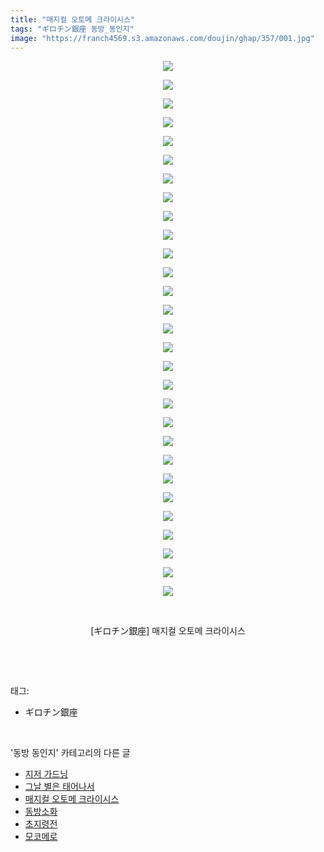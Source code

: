 ```yaml
---
title: "매지컬 오토메 크라이시스"
tags: "ギロチン銀座 동방_동인지"
image: "https://franch4569.s3.amazonaws.com/doujin/ghap/357/001.jpg"
---
```

<div class="article">
<p style="text-align: center; clear: none; float: none;"><img src="{{ site.imgserver2 }}/ghap/357/001.jpg"/></p>
<p style="text-align: center; clear: none; float: none;"><img src="{{ site.imgserver2 }}/ghap/357/002.jpg"/></p>
<p style="text-align: center; clear: none; float: none;"><img src="{{ site.imgserver2 }}/ghap/357/003.jpg"/></p>
<p style="text-align: center; clear: none; float: none;"><img src="{{ site.imgserver2 }}/ghap/357/004.jpg"/></p>
<p style="text-align: center; clear: none; float: none;"><img src="{{ site.imgserver2 }}/ghap/357/005.jpg"/></p>
<p style="text-align: center; clear: none; float: none;"><img src="{{ site.imgserver2 }}/ghap/357/006.jpg"/></p>
<p style="text-align: center; clear: none; float: none;"><img src="{{ site.imgserver2 }}/ghap/357/007.jpg"/></p>
<p style="text-align: center; clear: none; float: none;"><img src="{{ site.imgserver2 }}/ghap/357/008.jpg"/></p>
<p style="text-align: center; clear: none; float: none;"><img src="{{ site.imgserver2 }}/ghap/357/009.jpg"/></p>
<p style="text-align: center; clear: none; float: none;"><img src="{{ site.imgserver2 }}/ghap/357/010.jpg"/></p>
<p style="text-align: center; clear: none; float: none;"><img src="{{ site.imgserver2 }}/ghap/357/011.jpg"/></p>
<p style="text-align: center; clear: none; float: none;"><img src="{{ site.imgserver2 }}/ghap/357/012.jpg"/></p>
<p style="text-align: center; clear: none; float: none;"><img src="{{ site.imgserver2 }}/ghap/357/013.jpg"/></p>
<p style="text-align: center; clear: none; float: none;"><img src="{{ site.imgserver2 }}/ghap/357/014.jpg"/></p>
<p style="text-align: center; clear: none; float: none;"><img src="{{ site.imgserver2 }}/ghap/357/015.jpg"/></p>
<p style="text-align: center; clear: none; float: none;"><img src="{{ site.imgserver2 }}/ghap/357/016.jpg"/></p>
<p style="text-align: center; clear: none; float: none;"><img src="{{ site.imgserver2 }}/ghap/357/017.jpg"/></p>
<p style="text-align: center; clear: none; float: none;"><img src="{{ site.imgserver2 }}/ghap/357/018.jpg"/></p>
<p style="text-align: center; clear: none; float: none;"><img src="{{ site.imgserver2 }}/ghap/357/019.jpg"/></p>
<p style="text-align: center; clear: none; float: none;"><img src="{{ site.imgserver2 }}/ghap/357/020.jpg"/></p>
<p style="text-align: center; clear: none; float: none;"><img src="{{ site.imgserver2 }}/ghap/357/021.jpg"/></p>
<p style="text-align: center; clear: none; float: none;"><img src="{{ site.imgserver2 }}/ghap/357/022.jpg"/></p>
<p style="text-align: center; clear: none; float: none;"><img src="{{ site.imgserver2 }}/ghap/357/023.jpg"/></p>
<p style="text-align: center; clear: none; float: none;"><img src="{{ site.imgserver2 }}/ghap/357/024.jpg"/></p>
<p style="text-align: center; clear: none; float: none;"><img src="{{ site.imgserver2 }}/ghap/357/025.jpg"/></p>
<p style="text-align: center; clear: none; float: none;"><img src="{{ site.imgserver2 }}/ghap/357/026.jpg"/></p>
<p style="text-align: center; clear: none; float: none;"><img src="{{ site.imgserver2 }}/ghap/357/027.jpg"/></p>
<p style="text-align: center; clear: none; float: none;"><img src="{{ site.imgserver2 }}/ghap/357/028.jpg"/></p>
<p style="text-align: center; clear: none; float: none;"><img src="{{ site.imgserver2 }}/ghap/357/029.jpg"/></p>
<p style="text-align: center; clear: none; float: none;"><br/></p>
<p style="text-align: center; clear: none; float: none;">[ギロチン銀座] 매지컬 오토메 크라이시스</p>
<p><br/></p>
</div><br/>
<div class="tagTrail">
<p>태그: </p>
<ul>
<li>ギロチン銀座</li>
</ul>
</div><br/>
<div class="another">
<p>'동방 동인지' 카테고리의 다른 글</p>
<ul>
<li><a href="/ghap_359">지저 가드닝</a></li>
<li><a href="/ghap_358">그날 별은 태어나서</a></li>
<li><a href="/ghap_357">매지컬 오토메 크라이시스</a></li>
<li><a href="/ghap_356">동방소화</a></li>
<li><a href="/ghap_354">초지령전</a></li>
<li><a href="/ghap_353">모코메로</a></li>
</ul>
</div><br/>
<div class="cb_module cb_fluid">
<div class="cb_wrt cb_profile">
</div><!-- commentList close -->
</div><br/>
